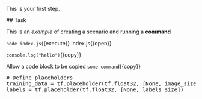 This is your first step.

## Task

This is an _example_ of creating a scenario and running a **command**

`node index.js`{{execute}}
index.js{{open}}

`console.log("hello")`{{copy}}



Allow a code block to be copied `some-command`{{copy}}
<pre class="file" data-filename="index.js" data-target="append">
# Define placeholders
training_data = tf.placeholder(tf.float32, [None, image_size*image_size])
labels = tf.placeholder(tf.float32, [None, labels_size])
</pre>
